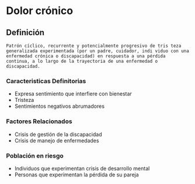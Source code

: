 # Dolor crónico
## Definición
	Patrón cíclico, recurrente y potencialmente progresivo de tris teza generalizada experimentada (por un padre, cuidador, indi viduo con una enfermedad crónica o discapacidad) en respuesta a una pérdida continua, a lo largo de la trayectoria de una enfermedad o discapacidad.

### Caracteristicas Definitorias
- Expresa sentimiento que interfiere con bienestar
- Tristeza     
- Sentimientos negativos abrumadores  
 

### Factores Relacionados
- Crisis de gestión de la 
discapacidad   
- Crisis de manejo de 
enfermedades

### Población en riesgo
- Individuos que experimentan 
crisis de desarrollo mental   
- Personas que experimentan la 
pérdida de su pareja

